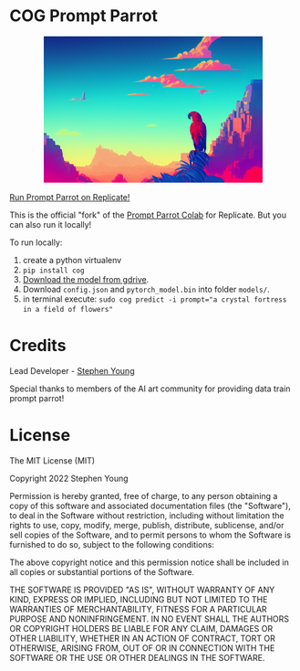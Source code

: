 # COG Prompt Parrot

<p align="center">
  <img width="384" height="256" src="parrot2.png">
</p>

[Run Prompt Parrot on Replicate!](https://replicate.com/kyrick/prompt-parrot)

This is the official "fork" of the [Prompt Parrot Colab](https://colab.research.google.com/drive/1GtyVgVCwnDfRvfsHbeU0AlG-SgQn1p8e?usp=sharing) for Replicate. But you can also run it locally!

To run locally: 
1. create a python virtualenv
1. `pip install cog`
1. [Download the model from gdrive](https://drive.google.com/drive/folders/1X7PoqEEN8qxV6wvHnHuOWGm7T3Zr2l2w?usp=sharing). 
  1. Download `config.json` and `pytorch_model.bin` into folder `models/`.  
1. in terminal execute: `sudo cog predict -i prompt="a crystal fortress in a field of flowers"`

# Credits
Lead Developer - [Stephen Young](https://linktr.ee/KyrickYoung)

Special thanks to members of the AI art community for providing data train prompt parrot!

# License
The MIT License (MIT)

Copyright 2022 Stephen Young

Permission is hereby granted, free of charge, to any person obtaining a copy of this software and associated documentation files (the "Software"), to deal in the Software without restriction, including without limitation the rights to use, copy, modify, merge, publish, distribute, sublicense, and/or sell copies of the Software, and to permit persons to whom the Software is furnished to do so, subject to the following conditions:

The above copyright notice and this permission notice shall be included in all copies or substantial portions of the Software.

THE SOFTWARE IS PROVIDED "AS IS", WITHOUT WARRANTY OF ANY KIND, EXPRESS OR IMPLIED, INCLUDING BUT NOT LIMITED TO THE WARRANTIES OF MERCHANTABILITY, FITNESS FOR A PARTICULAR PURPOSE AND NONINFRINGEMENT. IN NO EVENT SHALL THE AUTHORS OR COPYRIGHT HOLDERS BE LIABLE FOR ANY CLAIM, DAMAGES OR OTHER LIABILITY, WHETHER IN AN ACTION OF CONTRACT, TORT OR OTHERWISE, ARISING FROM, OUT OF OR IN CONNECTION WITH THE SOFTWARE OR THE USE OR OTHER DEALINGS IN THE SOFTWARE.